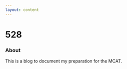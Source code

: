 ```yaml
---
layout: content
---
```


# 528

### About

This is a blog to document my preparation for the MCAT.

